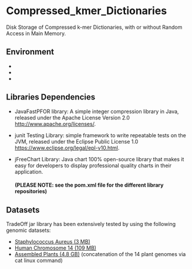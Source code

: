 # Compressed_kmer_Dictionaries
Disk Storage of Compressed k-mer Dictionaries, with or without Random Access in Main Memory.


## Environment
-
-
-


## Libraries Dependencies

- JavaFastPFOR library: A simple integer compression library in Java, released under the Apache License Version 2.0 http://www.apache.org/licenses/.

- junit Testing Library: simple framework to write repeatable tests on the JVM, released under the Eclipse Public License 1.0 https://www.eclipse.org/legal/epl-v10.html. 

- jFreeChart Library: Java chart 100% open-source library that makes it easy for developers to display professional quality charts in their application.

  #### (PLEASE NOTE: see the pom.xml file for the different library repositories)




## Datasets

TradeOff jar library has been extensively tested by using the following genomic datasets:
- [Staphylococcus Aureus (3 MB)](https://www.ncbi.nlm.nih.gov/nuccore/NC_010079.1?report=fasta)
- [Human Chromosome 14 (109 MB)](https://www.ncbi.nlm.nih.gov/assembly/GCF_000001405.14/)
- [Assembled Plants (4.8 GB)](http://afproject.org/media/genome/std/assembled/plants/dataset/assembled-plants.zip) (concatenation of the 14 plant genomes via cat linux command)
